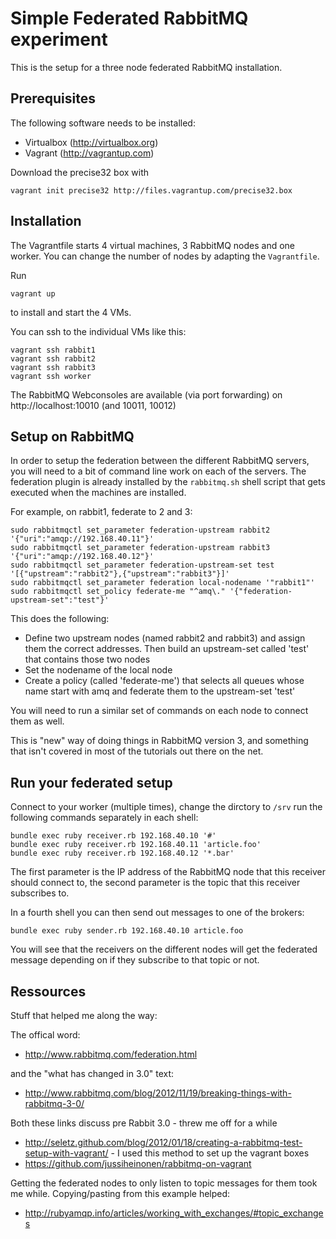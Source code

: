 Simple Federated RabbitMQ experiment
====================================

This is the setup for a three node federated RabbitMQ installation.


Prerequisites
-------------

The following software needs to be installed:

* Virtualbox (http://virtualbox.org)
* Vagrant (http://vagrantup.com)

Download the precise32 box with

    vagrant init precise32 http://files.vagrantup.com/precise32.box

Installation
------------

The Vagrantfile starts 4 virtual machines, 3 RabbitMQ nodes and one worker. You can change the number of nodes
by adapting the `Vagrantfile`.

Run

    vagrant up

to install and start the 4 VMs.

You can ssh to the individual VMs like this:

    vagrant ssh rabbit1
    vagrant ssh rabbit2
    vagrant ssh rabbit3
    vagrant ssh worker

The RabbitMQ Webconsoles are available (via port forwarding) on http://localhost:10010 (and 10011, 10012)


Setup on RabbitMQ
-----------------

In order to setup the federation between the different RabbitMQ servers, you will need to a bit of command
line work on each of the servers. The federation plugin is already installed by the `rabbitmq.sh` shell script
that gets executed when the machines are installed.

For example, on rabbit1, federate to 2 and 3:

    sudo rabbitmqctl set_parameter federation-upstream rabbit2 '{"uri":"amqp://192.168.40.11"}'
    sudo rabbitmqctl set_parameter federation-upstream rabbit3 '{"uri":"amqp://192.168.40.12"}'
    sudo rabbitmqctl set_parameter federation-upstream-set test '[{"upstream":"rabbit2"},{"upstream":"rabbit3"}]'
    sudo rabbitmqctl set_parameter federation local-nodename '"rabbit1"'
    sudo rabbitmqctl set_policy federate-me "^amq\." '{"federation-upstream-set":"test"}'

This does the following:

* Define two upstream nodes (named rabbit2 and rabbit3) and assign them the correct addresses. Then build an upstream-set
  called 'test' that contains those two nodes
* Set the nodename of the local node
* Create a policy (called 'federate-me') that selects all queues whose name start with amq and federate them to the
  upstream-set 'test'

You will need to run a similar set of commands on each node to connect them as well.

This is "new" way of doing things in RabbitMQ version 3, and something that isn't covered in most of the tutorials
out there on the net.

Run your federated setup
------------------------

Connect to your worker (multiple times), change the dirctory to `/srv` run the following commands separately
in each shell:


    bundle exec ruby receiver.rb 192.168.40.10 '#'
    bundle exec ruby receiver.rb 192.168.40.11 'article.foo'
    bundle exec ruby receiver.rb 192.168.40.12 '*.bar'

The first parameter is the IP address of the RabbitMQ node that this receiver should connect to, the second parameter
is the topic that this receiver subscribes to.

In a fourth shell you can then send out messages to one of the brokers:

    bundle exec ruby sender.rb 192.168.40.10 article.foo

You will see that the receivers on the different nodes will get the federated message depending on if they
subscribe to that topic or not.


Ressources
----------

Stuff that helped me along the way:

The offical word:

* http://www.rabbitmq.com/federation.html

and the "what has changed in 3.0" text:

* http://www.rabbitmq.com/blog/2012/11/19/breaking-things-with-rabbitmq-3-0/

Both these links discuss pre Rabbit 3.0 - threw me off for a while

* http://seletz.github.com/blog/2012/01/18/creating-a-rabbitmq-test-setup-with-vagrant/ - I used this method to
  set up the vagrant boxes
* https://github.com/jussiheinonen/rabbitmq-on-vagrant

Getting the federated nodes to only listen to topic messages for them took me while. Copying/pasting from this
example helped:

* http://rubyamqp.info/articles/working_with_exchanges/#topic_exchanges


